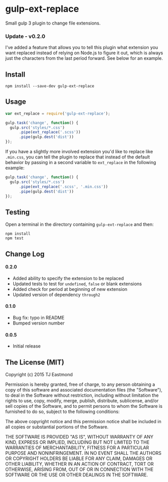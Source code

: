 # gulp-ext-replace

Small gulp 3 plugin to change file extensions.

### Update - v0.2.0

I've added a feature that allows you to tell this plugin what extension you want replaced instead of relying on Node.js to figure it out, which is always just the characters from the last period forward. See below for an example.

## Install

```shell
npm install --save-dev gulp-ext-replace
```

## Usage

```javascript
var ext_replace = require('gulp-ext-replace');

gulp.task('change', function() {
  gulp.src('styles/*.css')
      .pipe(ext_replace('.scss'))
      .pipe(gulp.dest('dist'))
});
```

If you have a slightly more involved extension you'd like to replace like `.min.css`, you can tell the plugin to replace that instead of the default behavior by passing in a second variable to `ext_replace` in the following example:

```javascript
gulp.task('change', function() {
  gulp.src('styles/*.css')
      .pipe(ext_replace('.scss', '.min.css'))
      .pipe(gulp.dest('dist'))
});
```


## Testing

Open a terminal in the directory containing `gulp-ext-replace` and then:

```shell
npm install
npm test
```

## Change Log

#### 0.2.0
  - Added ability to specify the extension to be replaced
  - Updated tests to test for `undefined`, `false` or blank extensions
  - Added check for period at beginning of new extension
  - Updated version of dependency `through2`

#### 0.1.0
  - Bug fix: typo in README
  - Bumped version number

#### 0.0.5
  - Initial release


## The License (MIT)
Copyright (c) 2015 TJ Eastmond

Permission is hereby granted, free of charge, to any person obtaining a copy of this software and associated documentation files (the "Software"), to deal in the Software without restriction, including without limitation the rights to use, copy, modify, merge, publish, distribute, sublicense, and/or sell copies of the Software, and to permit persons to whom the Software is furnished to do so, subject to the following conditions:

The above copyright notice and this permission notice shall be included in all copies or substantial portions of the Software.

THE SOFTWARE IS PROVIDED "AS IS", WITHOUT WARRANTY OF ANY KIND, EXPRESS OR IMPLIED, INCLUDING BUT NOT LIMITED TO THE WARRANTIES OF MERCHANTABILITY, FITNESS FOR A PARTICULAR PURPOSE AND NONINFRINGEMENT. IN NO EVENT SHALL THE AUTHORS OR COPYRIGHT HOLDERS BE LIABLE FOR ANY CLAIM, DAMAGES OR OTHER LIABILITY, WHETHER IN AN ACTION OF CONTRACT, TORT OR OTHERWISE, ARISING FROM, OUT OF OR IN CONNECTION WITH THE SOFTWARE OR THE USE OR OTHER DEALINGS IN THE SOFTWARE.
